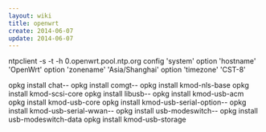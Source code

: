 ```yaml
---
layout: wiki
title: openwrt
create: 2014-06-07
update: 2014-06-07
---
```


ntpclient -s -t -h 0.openwrt.pool.ntp.org
config 'system'
        option 'hostname' 'OpenWrt'
        option 'zonename' 'Asia/Shanghai'
        option 'timezone' 'CST-8'



opkg install chat--
opkg install comgt--
opkg install kmod-nls-base
opkg install kmod-scsi-core
opkg install libusb--
opkg install kmod-usb-acm
opkg install kmod-usb-core
opkg install kmod-usb-serial-option--
opkg install kmod-usb-serial-wwan--
opkg install usb-modeswitch--
opkg install usb-modeswitch-data
opkg install kmod-usb-storage

